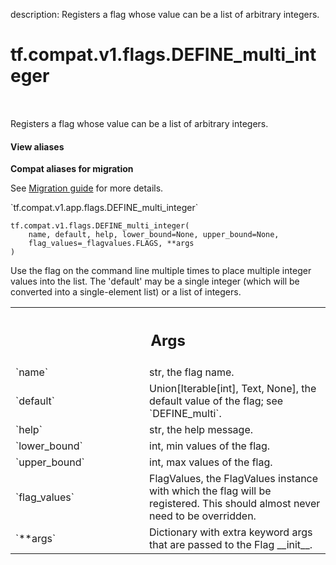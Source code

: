 description: Registers a flag whose value can be a list of arbitrary integers.

<div itemscope itemtype="http://developers.google.com/ReferenceObject">
<meta itemprop="name" content="tf.compat.v1.flags.DEFINE_multi_integer" />
<meta itemprop="path" content="Stable" />
</div>

# tf.compat.v1.flags.DEFINE_multi_integer

<!-- Insert buttons and diff -->

<table class="tfo-notebook-buttons tfo-api nocontent" align="left">

</table>



Registers a flag whose value can be a list of arbitrary integers.

<section class="expandable">
  <h4 class="showalways">View aliases</h4>
  <p>
<b>Compat aliases for migration</b>
<p>See
<a href="https://www.tensorflow.org/guide/migrate">Migration guide</a> for
more details.</p>
<p>`tf.compat.v1.app.flags.DEFINE_multi_integer`</p>
</p>
</section>

<pre class="devsite-click-to-copy prettyprint lang-py tfo-signature-link">
<code>tf.compat.v1.flags.DEFINE_multi_integer(
    name, default, help, lower_bound=None, upper_bound=None,
    flag_values=_flagvalues.FLAGS, **args
)
</code></pre>



<!-- Placeholder for "Used in" -->

Use the flag on the command line multiple times to place multiple
integer values into the list.  The 'default' may be a single integer
(which will be converted into a single-element list) or a list of
integers.

<!-- Tabular view -->
 <table class="responsive fixed orange">
<colgroup><col width="214px"><col></colgroup>
<tr><th colspan="2"><h2 class="add-link">Args</h2></th></tr>

<tr>
<td>
`name`
</td>
<td>
str, the flag name.
</td>
</tr><tr>
<td>
`default`
</td>
<td>
Union[Iterable[int], Text, None], the default value of the flag;
see `DEFINE_multi`.
</td>
</tr><tr>
<td>
`help`
</td>
<td>
str, the help message.
</td>
</tr><tr>
<td>
`lower_bound`
</td>
<td>
int, min values of the flag.
</td>
</tr><tr>
<td>
`upper_bound`
</td>
<td>
int, max values of the flag.
</td>
</tr><tr>
<td>
`flag_values`
</td>
<td>
FlagValues, the FlagValues instance with which the flag will
be registered. This should almost never need to be overridden.
</td>
</tr><tr>
<td>
`**args`
</td>
<td>
Dictionary with extra keyword args that are passed to the
Flag __init__.
</td>
</tr>
</table>

